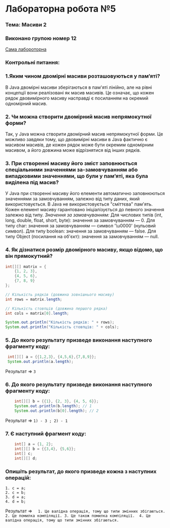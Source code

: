 # Лабораторна робота №5
### Тема: Масиви 2

### Виконано групою номер **12**

[Сама лабороторна](https://docs.google.com/document/d/11YsEsbokEAZMPpLN8t-ath_Iq-JGfeCK/edit)

### Контрольні питання:
### 1.Яким чином двомірні масиви розташовуються у пам’яті?
В Java двомірні масиви зберігаються в пам'яті лінійно, але на рівні концепції вони реалізовані як масив масивів. Це означає, що кожен рядок двовимірного масиву насправді є посиланням на окремий одномірний масив.
### 2. Чи можна створити двомірний масив непрямокутної форми?
Так, у Java можна створити двомірний масив непрямокутної форми. Це можливо завдяки тому, що двовимірні масиви в Java фактично є масивом масивів, де кожен рядок може бути окремим одномірним масивом, а його довжина може відрізнятися від інших рядків. 
### 3. При створенні масиву його зміст заповнюється спеціальними значеннями за-замовчуванням або випадковими значеннями, що були у пам’яті, яка була виділена під масив?
У Java при створенні масиву його елементи автоматично заповнюються значеннями за замовчуванням, залежно від типу даних, який використовується. В Java не використовується "сміттєва" пам'ять. Кожен елемент масиву гарантовано ініціалізується до певного значення залежно від типу.
_Значення за замовчуванням:_
    Для числових типів (int, long, double, float, short, byte): значення за замовчуванням — 0.
    Для типу char: значення за замовчуванням — символ '\u0000' (нульовий символ).
    Для типу boolean: значення за замовчуванням — false.
    Для типу Object (посилання на об'єкт): значення за замовчуванням — null.
### 4. Як дізнатися розмір двомірного масиву, якщо відомо, що він прямокутний?
```Java
int[][] matrix = {
    {1, 2, 3},
    {4, 5, 6},
    {7, 8, 9}
};

// Кількість рядків (довжина зовнішнього масиву)
int rows = matrix.length;

// Кількість стовпців (довжина першого рядка)
int cols = matrix[0].length;

System.out.println("Кількість рядків: " + rows);
System.out.println("Кількість стовпців: " + cols);
```
### 5. До якого результату призведе виконання наступного фрагменту коду:
   ```Java
    int[][] a = {{1,2,3}, {4,5,6},{7,8,9}};
    System.out.println(a.length);
   ```
 Результат => ```3 ```
### 6. До якого результату призведе виконання наступного фрагменту коду:
```Java
    int[][] b = {{1}, {2, 3}, {4, 5, 6}};
    System.out.println(b.length); // 1
    System.out.println(b[0].length); // 2
```
 Результат => ```1) - 3 ; 2) - 1```
### 7. Є наступний фрагмент коду:
```Java
    int[] a = {1, 2};
    int[][] b = {{3,4}, {5,6}};    
    int[] c;
    int[][] d;
```
### Опишіть результат, до якого призведе кожна з наступних операцій:
    1. c = a;
    2. c = b;
    3. d = a;
    4. d = b;
 Результат => ```  1. Це валідна операція, тому що типи змінних збігаються. 
                   2. Це помилка компіляції.
                   3. Це також помилка компіляції. 
                   4. Це валідна операція, тому що типи змінних збігаються.```
